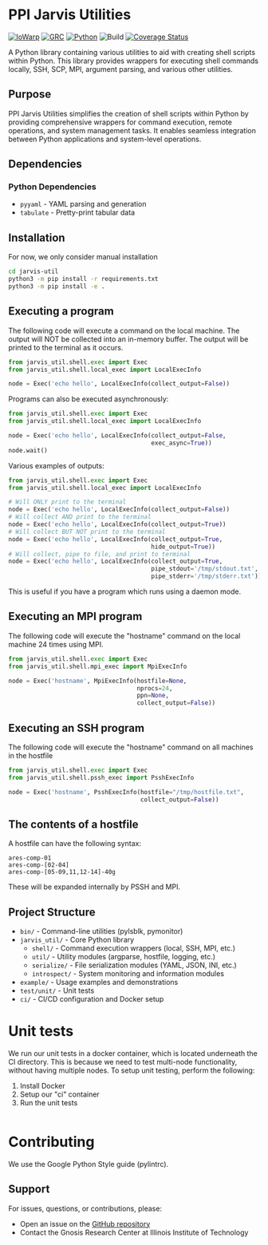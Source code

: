 # PPI Jarvis Utilities

[![IoWarp](https://img.shields.io/badge/IoWarp-GitHub-blue.svg)](http://github.com/iowarp)
[![GRC](https://img.shields.io/badge/GRC-Website-blue.svg)](https://grc.iit.edu/)
[![Python](https://img.shields.io/badge/Python-3.7+-yellow.svg)](https://www.python.org/)
![Build](https://github.com/lukemartinlogan/jarvis-util/workflows/GitHub%20Actions/badge.svg)
[![Coverage Status](https://coveralls.io/repos/github/lukemartinlogan/jarvis-util/badge.svg?branch=master)](https://coveralls.io/github/lukemartinlogan/jarvis-util?branch=master)

A Python library containing various utilities to aid with creating shell scripts within Python. This library provides wrappers for executing shell commands locally, SSH, SCP, MPI, argument parsing, and various other utilities.

## Purpose

PPI Jarvis Utilities simplifies the creation of shell scripts within Python by providing comprehensive wrappers for command execution, remote operations, and system management tasks. It enables seamless integration between Python applications and system-level operations.

## Dependencies

### Python Dependencies
- `pyyaml` - YAML parsing and generation
- `tabulate` - Pretty-print tabular data

## Installation

For now, we only consider manual installation
```bash
cd jarvis-util
python3 -m pip install -r requirements.txt
python3 -m pip install -e .
```

## Executing a program

The following code will execute a command on the local machine.
The output will NOT be collected into an in-memory buffer.
The output will be printed to the terminal as it occurs.

```python
from jarvis_util.shell.exec import Exec
from jarvis_util.shell.local_exec import LocalExecInfo 

node = Exec('echo hello', LocalExecInfo(collect_output=False))
```

Programs can also be executed asynchronously:
```python
from jarvis_util.shell.exec import Exec
from jarvis_util.shell.local_exec import LocalExecInfo 

node = Exec('echo hello', LocalExecInfo(collect_output=False,
                                        exec_async=True))
node.wait()
```

Various examples of outputs:
```python
from jarvis_util.shell.exec import Exec
from jarvis_util.shell.local_exec import LocalExecInfo 

# Will ONLY print to the terminal
node = Exec('echo hello', LocalExecInfo(collect_output=False))
# Will collect AND print to the terminal
node = Exec('echo hello', LocalExecInfo(collect_output=True))
# Will collect BUT NOT print to the terminal
node = Exec('echo hello', LocalExecInfo(collect_output=True,
                                        hide_output=True))
# Will collect, pipe to file, and print to terminal
node = Exec('echo hello', LocalExecInfo(collect_output=True,
                                        pipe_stdout='/tmp/stdout.txt',
                                        pipe_stderr='/tmp/stderr.txt'))
```

This is useful if you have a program which runs using a daemon mode.

## Executing an MPI program

The following code will execute the "hostname" command on the local
machine 24 times using MPI.

```python
from jarvis_util.shell.exec import Exec
from jarvis_util.shell.mpi_exec import MpiExecInfo 

node = Exec('hostname', MpiExecInfo(hostfile=None,
                                    nprocs=24,
                                    ppn=None,
                                    collect_output=False))
```

## Executing an SSH program

The following code will execute the "hostname" command on all machines
in the hostfile

```python
from jarvis_util.shell.exec import Exec
from jarvis_util.shell.pssh_exec import PsshExecInfo 

node = Exec('hostname', PsshExecInfo(hostfile="/tmp/hostfile.txt",
                                     collect_output=False))
```

## The contents of a hostfile

A hostfile can have the following syntax:
```
ares-comp-01
ares-comp-[02-04]
ares-comp-[05-09,11,12-14]-40g
```

These will be expanded internally by PSSH and MPI.

## Project Structure

- `bin/` - Command-line utilities (pylsblk, pymonitor)
- `jarvis_util/` - Core Python library
  - `shell/` - Command execution wrappers (local, SSH, MPI, etc.)
  - `util/` - Utility modules (argparse, hostfile, logging, etc.)
  - `serialize/` - File serialization modules (YAML, JSON, INI, etc.)
  - `introspect/` - System monitoring and information modules
- `example/` - Usage examples and demonstrations
- `test/unit/` - Unit tests
- `ci/` - CI/CD configuration and Docker setup

# Unit tests

We run our unit tests in a docker container, which is located underneath
the CI directory. This is because we need to test multi-node functionality,
without having multiple nodes. To setup unit testing, perform the following:

1. Install Docker
2. Setup our "ci" container
3. Run the unit tests

```
```

# Contributing

We use the Google Python Style guide (pylintrc).

## Support

For issues, questions, or contributions, please:
- Open an issue on the [GitHub repository](https://github.com/scs-lab/jarvis-util)
- Contact the Gnosis Research Center at Illinois Institute of Technology